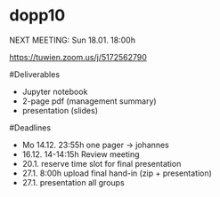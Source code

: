 # dopp10

NEXT MEETING: Sun 18.01. 18:00h

https://tuwien.zoom.us/j/5172562790


#Deliverables
- Jupyter notebook
- 2-page pdf (management summary)
- presentation (slides)

#Deadlines
- Mo 14.12. 23:55h one pager -> johannes
- 16.12. 14-14:15h Review meeting 
- 20.1. reserve time slot for final presentation
- 27.1. 8:00h upload final hand-in (zip + presentation)
- 27.1. presentation all groups
